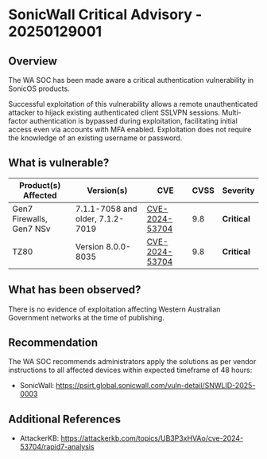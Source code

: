 # SonicWall Critical Advisory - 20250129001

## Overview

The WA SOC has been made aware a critical authentication vulnerability in SonicOS products.

Successful exploitation of this vulnerability allows a remote unauthenticated attacker to hijack existing authenticated client SSLVPN sessions. Multi-factor authentication is bypassed during exploitation, facilitating initial access even via accounts with MFA enabled. Exploitation does not require the knowledge of an existing username or password.

## What is vulnerable?

| Product(s) Affected | Version(s) | CVE                                                                                                                                      | CVSS         | Severity                                                       |
| ------------------- | ---------- | ---------------------------------------------------------------------------------------------------------------------------------------- | ------------ | -------------------------------------------------------------- |
| Gen7 Firewalls, Gen7 NSv      | 7.1.1-7058 and older, 7.1.2-7019    | [CVE-2024-53704](https://nvd.nist.gov/vuln/detail/CVE-2024-53704)                                                                        | 9.8          | **Critical**                                   |
| TZ80      | Version 8.0.0-8035   | [CVE-2024-53704](https://nvd.nist.gov/vuln/detail/CVE-2024-53704)                                                                        | 9.8          | **Critical**                                   |

## What has been observed?

There is no evidence of exploitation affecting Western Australian Government networks at the time of publishing.

## Recommendation

The WA SOC recommends administrators apply the solutions as per vendor instructions to all affected devices within expected timeframe of 48 hours:

- SonicWall: <https://psirt.global.sonicwall.com/vuln-detail/SNWLID-2025-0003>

## Additional References

- AttackerKB: <https://attackerkb.com/topics/UB3P3xHVAo/cve-2024-53704/rapid7-analysis>
